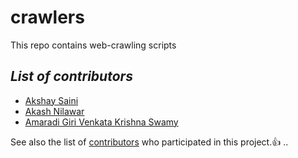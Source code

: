 # crawlers
This repo contains web-crawling scripts
## *List of contributors*
- [Akshay Saini](https://github.com/anonyxhappie)
- [Akash Nilawar](https://github.com/2020MT93150)
- [Amaradi Giri Venkata Krishna Swamy](https://github.com/swamy93098)

See also the list of [contributors](https://github.com/anonyxhappie/crawlers/graphs/contributors) who participated in this project.:+1:
..

